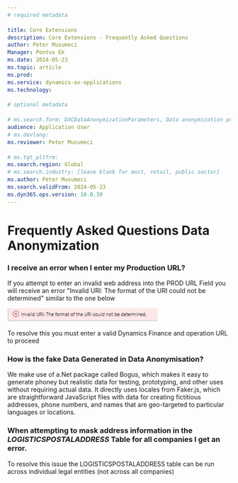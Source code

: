 ```yaml
---
# required metadata

title: Core Extensions
description: Core Extensions - Frequently Asked Questions
author: Peter Musumeci
Manager: Pontus Ek
ms.date: 2024-05-23
ms.topic: article
ms.prod: 
ms.service: dynamics-ax-applications
ms.technology: 

# optional metadata

# ms.search.form: DXCDataAnonymizationParameters, Data anonymization profiles, Frequently Asked Questions, FAQ, Scamble, Core Extensions, anonymisation, anonymization
audience: Application User
# ms.devlang: 
ms.reviewer: Peter Musumeci

# ms.tgt_pltfrm: 
ms.search.region: Global
# ms.search.industry: [leave blank for most, retail, public sector]
ms.author: Peter Musumeci
ms.search.validFrom: 2024-05-23
ms.dyn365.ops.version: 10.0.39
---
```


# 	Frequently Asked Questions Data Anonymization

### I receive an error when I enter my Production URL?

If you attempt to enter an invalid web address into the PROD URL Field you will receive an error "Invalid URI: The format of the URI could not be determined"  similar to the one below

![URL](../IMAGES/URL.png)

To resolve this you must enter a valid Dynamics Finance and operation URL to proceed 

### How is the fake Data Generated in Data Anonymisation?

We make use of a.Net package called Bogus, which makes it easy to generate phoney but realistic data for testing, prototyping, and other uses without requiring actual data. It directly uses locales from Faker.js, which are straightforward JavaScript files with data for creating fictitious addresses, phone numbers, and names that are geo-targeted to particular languages or locations. 

### When attempting to mask address information in the *LOGISTICSPOSTALADDRESS* Table for all companies I get an error.

To resolve this issue the LOGISTICSPOSTALADDRESS table can be run across individual legal entities (not across all companies) 
